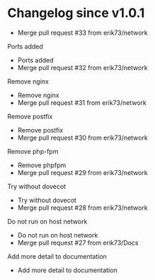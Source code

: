 # Changelog since v1.0.1
- Merge pull request #33 from erik73/network

Ports added 
- Ports added 
- Merge pull request #32 from erik73/network

Remove nginx 
- Remove nginx 
- Merge pull request #31 from erik73/network

Remove postfix 
- Remove postfix 
- Merge pull request #30 from erik73/network

Remove php-fpm 
- Remove phpfpm 
- Merge pull request #29 from erik73/network

Try without dovecot 
- Try without dovecot 
- Merge pull request #28 from erik73/network

Do not run on host network 
- Do not run on host network 
- Merge pull request #27 from erik73/Docs

Add more detail to documentation 
- Add more detail to documentation 
